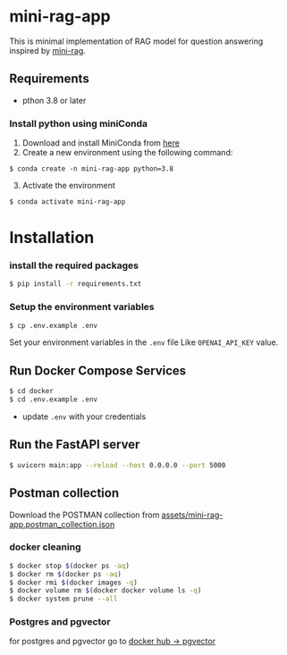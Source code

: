 # mini-rag-app
This is minimal implementation of RAG model for question answering inspired by [mini-rag](https://github.com/bakrianoo/mini-rag).

## Requirements
- pthon 3.8 or later 
### Install python using miniConda
1) Download and install MiniConda from [here](https://www.anaconda.com/docs/getting-started/miniconda/install)
2) Create a new environment using the following command:
```
$ conda create -n mini-rag-app python=3.8

```

3) Activate the environment 
``` bash
$ conda activate mini-rag-app 

```

# Installation
### install the required packages
```bash
$ pip install -r requirements.txt
```
### Setup the environment variables
```bash
$ cp .env.example .env
```
Set your environment variables in the `.env` file Like `OPENAI_API_KEY` value.

## Run Docker Compose Services

```bash
$ cd docker
$ cd .env.example .env

```

- update `.env`  with your credentials

## Run the FastAPI server
```bash
$ uvicorn main:app --reload --host 0.0.0.0 --port 5000
```

## Postman collection
Download the POSTMAN collection from [assets/mini-rag-app.postman_collection.json](assets/mini-rag-app.postman_collection.json)



### docker cleaning 

```bash
$ docker stop $(docker ps -aq)
$ docker rm $(docker ps -aq)  
$ docker rmi $(docker images -q)
$ docker volume rm $(docker docker volume ls -q)
$ docker system prune --all  
```

### Postgres and pgvector 
for postgres and pgvector go to [docker hub -> pgvector](https://hub.docker.com/u/pgvector)